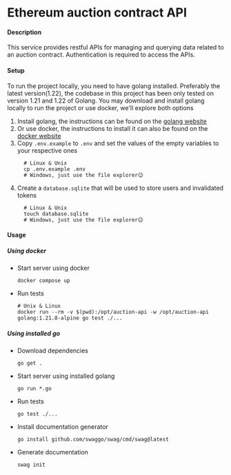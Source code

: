 # Ethereum auction contract API

#### Description
This service provides restful APIs for managing and querying data related to an auction
contract. Authentication is required to access the APIs.

#### Setup
To run the project locally, you need to have golang installed. Preferably the latest version(1.22),
the codebase in this project has been only tested on version 1.21 and 1.22 of Golang.
You may download and install golang locally to run the project or use docker, we'll explore both options

1. Install golang, the instructions can be found on the [golang website](https://go.dev/doc/install)
2. Or use docker, the instructions to install it can also be found on the [docker website](https://docs.docker.com/engine/install/)
3. Copy `.env.example` to `.env` and set the values of the empty variables to your respective ones
    ```shell
      # Linux & Unix
      cp .env.example .env
      # Windows, just use the file explorer😉
    ```
4. Create a `database.sqlite` that will be used to store users and invalidated tokens
    ```shell
      # Linux & Unix
      touch database.sqlite
      # Windows, just use the file explorer😉
    ```

#### Usage

##### Using docker
- Start server using docker
    ```shell
    docker compose up
    ```
- Run tests
    ```shell
    # Unix & Linux
    docker run --rm -v $(pwd):/opt/auction-api -w /opt/auction-api golang:1.21.8-alpine go test ./...
    ```

##### Using installed go
- Download dependencies
    ```shell
    go get .
    ```
- Start server using installed golang
    ```shell
    go run *.go
    ```
- Run tests
    ```shell
    go test ./...
    ```
-  Install documentation generator
    ```shell
    go install github.com/swaggo/swag/cmd/swag@latest
    ```
- Generate documentation
    ```shell
    swag init
    ```